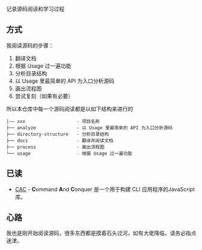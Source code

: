 记录源码阅读和学习过程

## 方式
我阅读源码的步骤：
1. 翻译文档 
2. 根据 Usage 过一遍功能 
3. 分析目录结构
4. 以 Usage 里最简单的 API 为入口分析源码
5. 画出流程图
6. 尝试复刻（如果有必要）

所以本仓库中每一个源码阅读都是以如下结构来进行的
```
|—— xxx                   - 项目名称
├── analyze               - 以 Usage 里最简单的 API 为入口分析源码
├── directory-structure   - 分析目录结构
├── docs                  - 翻译并阅读文档
├── process               - 画出流程图
└── usage                 - 根据 Usage 过一遍功能
```

## 已读
- [CAC](https://github.com/cacjs/cac/blob/master/README.md)   - **C**ommand **A**nd **C**onquer 是一个用于构建 CLI 应用程序的JavaScript 库。

## 心路
我也是刚开始阅读源码，很多东西都是摸着石头过河，如有大佬降临，请务必指点迷津。